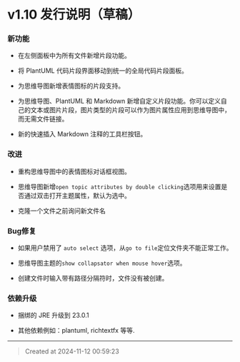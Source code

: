 # v1.10 发行说明（草稿）

### 新功能

* 在左侧面板中为所有文件新增片段功能。

* 将 PlantUML 代码片段界面移动到统一的全局代码片段面板。

* 为思维导图新增表情图标的片段支持。

* 为思维导图、PlantUML 和 Markdown 新增自定义片段功能。你可以定义自己的文本或图片片段，图片类型的片段可以作为图片属性应用到思维导图中，而无需文件链接。

* 新的快速插入 Markdown 注释的工具栏按钮。

### 改进

* 重构思维导图中的表情图标对话框视图。

* 思维导图新增`open topic attributes by double clicking`选项用来设置是否通过双击打开主题属性，默认为选中。

* 克隆一个文件之前询问新文件名

### Bug修复

* 如果用户禁用了 `auto select` 选项，从`go to file`定位文件夹不能正常工作。

* 思维导图主题的`show collapsator when mouse hover`选项。

* 创建文件时输入带有路径分隔符时，文件没有被创建。

### 依赖升级

* 捆绑的 JRE 升级到 23.0.1  

* 其他依赖例如：plantuml, richtextfx 等等.

---
> Created at 2024-11-12 00:59:23
